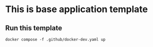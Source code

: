 # This is base application template

## Run this template

```docker compose -f .github/docker-dev.yaml up```
